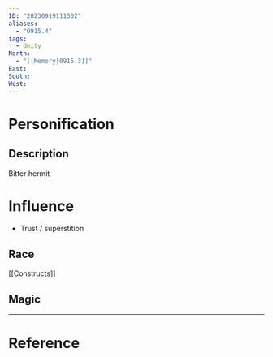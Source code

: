 ```yaml
---
ID: "20230919111502"
aliases:
  - "0915.4"
tags:
  - deity
North:
  - "[[Memory|0915.3]]"
East: 
South: 
West:
---
```

# Personification



## Description

Bitter hermit

# Influence

- Trust / superstition

## Race

[[Constructs]]

## Magic

---
# Reference